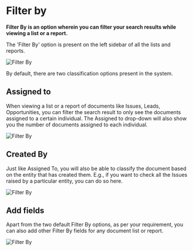 <!-- add-breadcrumbs -->
# Filter by

**Filter By is an option wherein you can filter your search results while viewing a list or a report.**

The 'Filter By' option is present on the left sidebar of all the lists and reports.

![Filter By](/docs/v12/assets/img/using-erpnext/using-filter-by-1.png)

By default, there are two classification options present in the system.

## Assigned to

When viewing a list or a report of documents like Issues, Leads, Opportunities, you can filter the search result to only see the documents assigned to a certain individual. The Assigned to drop-down will also show you the number of documents assigned to each individual.

![Filter By](/docs/v12/assets/img/using-erpnext/using-filter-by-2.png)

## Created By

Just like Assigned To, you will also be able to classify the document based on the entity that has created them. E.g., if you want to check all the Issues raised by a particular entity, you can do so here.

![Filter By](/docs/v12/assets/img/using-erpnext/using-filter-by-3.png)

## Add fields

Apart from the two default Filter By options, as per your requirement, you can also add other Filter By fields for any document list or report.

![Filter By](/docs/v12/assets/img/using-erpnext/using-filter-by-1.gif)
